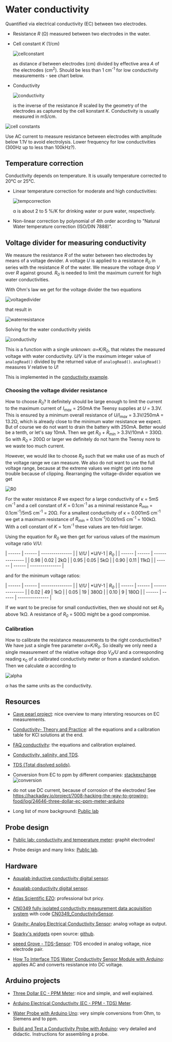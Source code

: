 # Water conductivity

Quantified via electrical conductivity (EC) between two electrodes. 

- Resistance *R* (&#8486;) measured between two electrodes in the water.

- Cell constant *K* (1/cm)

  ![cellconstant](images/cellconstant.svg)

  as distance *d* between electrodes (cm) divided by effective area
  *A* of the electrodes (cm<sup>2</sup>). Should be less than 1
  cm<sup>-1</sup> for low conductivity measurements - see chart below.

- Conductivity

  ![conductivity](images/conductivity.svg)

  is the inverse of the resistance *R* scaled by the geometry of the
  electrodes as captured by the cell konstant *K*. Conductivity is
  usually measured in mS/cm.

![cell constants](https://andyjconnelly.files.wordpress.com/2017/07/electrical-conductivity-of-common-solutions3.png?w=1140&h=921)

Use AC current to measure resistance between electrodes with amplitude
below 1.1V to avoid electrolysis. Lower frequency for low
conductivities (300Hz up to less than 100kHz?).


## Temperature correction

Conductivity depends on temperature. It is usually temperature
corrected to 20&#8451; or 25&#8451;.

- Linear temperature correction for moderate and high conductivities:

  ![tempcorrection](images/conductivity-tempcorr.svg)
  
  &alpha; is about 2 to 5 %/K for drinking water or pure water, respectively.

- Non-linear correction by polynomial of 4th order acording to
  "Natural Water temperature correction (ISO/DIN 7888)".


## Voltage divider for measuring conductivity

We measure the resistance *R* of the water between two electrodes by
means of a voltage devider. A voltage *U* is applied to a resistance
*R<sub>0</sub>* in series with the resistance *R* of the water. We
measure the voltage drop *V* over *R* against ground. *R<sub>0</sub>*
is needed to limit the maximum current for high water conductivities.

With Ohm's law we get for the voltage divider the two equations

![voltagedivider](images/conductivity-voltagedivider.svg)

that result in

![waterresistance](images/conductivity-resistance.svg)

Solving for the water conductivity yields

![conductivity](images/conductivity-conductivity.svg)

This is a function with a single unknown: *&alpha;=K/R<sub>0</sub>*,
that relates the measured voltage with water conductivity. *U/V* is the
maximum integer value of `analogRead()` divided by the returned value
of `analogRead()`. `analogRead()` measures *V* relative to *U*!

This is implemented in the [conductivity
example](../../examples/conductivity).


### Choosing the voltage divider resistance

How to choose *R<sub>0</sub>*? It definitely should be large enough to
limit the current to the maximum current of *I<sub>max</sub>* = 250mA
the Teensy supplies at *U =* 3.3V. This is ensured by a minimum
overall resistance of *U/I<sub>max</sub>* = 3.3V/250mA = 13.2&#8486;,
which is already close to the minimum water resistance we expect. But
of course we do not want to drain the battery with 250mA. Better would
be a tenth, or let's say 10mA. Then we get *R<sub>0</sub> +
R<sub>min</sub>* > 3.3V/10mA = 330&#8486;. So with *R<sub>0</sub>* =
200&#8486; or larger we definitely do not harm the Teensy nore to we
waste too much current.

However, we would like to choose *R<sub>0</sub>* such that we make use
of as much of the voltage range we can measure. We also do not want to
use the full voltage range, because at the extreme values we might get
into some trouble because of clipping. Rearranging the voltage-divider
equation we get

![R0](images/conductivity-r0.svg)

For the water resistance *R* we expect for a large conductivity of
&kappa; = 5mS cm<sup>-1</sup> and a cell constant of *K* =
0.1cm<sup>-1</sup> as a minimal resistance *R<sub>min</sub>* =
0.1cm<sup>-1</sup>/5mS cm<sup>-1</sup> = 20&#8486;. For a smallest
conductivity of &kappa; = 0.001mS cm<sup>-1</sup> we get a maximum
resistance of *R<sub>min</sub>* = 0.1cm<sup>-1</sup>/0.001mS
cm<sup>-1</sup> = 100k&#8486;. With a cell constant of *K* =
1cm<sup>-1</sup> these values are ten-fold larger.

Using the equation for *R<sub>0</sub>* we then get for various values
of the maximum voltage ratio *V/U*:

| ------ | ------ | --------------- |
| *V/U*  | *U/V-1 | *R<sub>0</sub>* |
| ------ | ------ | --------------- |
|   0.98 |   0.02 |       2k&#8486; |
|   0.95 |   0.05 |       5k&#8486; |
|   0.90 |   0.11 |      11k&#8486; |
| ------ | ------ | --------------- |

and for the minimum voltage ratios:

| ------ | ------ | --------------- |
| *V/U*  | *U/V-1 | *R<sub>0</sub>* |
| ------ | ------ | --------------- |
|   0.02 |     49 |       1k&#8486; |
|   0.05 |     19 |      380&#8486; |
|   0.10 |      9 |      180&#8486; |
| ------ | ------ | --------------- |

If we want to be precise for small conductivities, then we should not set
*R<sub>0</sub>* above 1k&#8486;. A resistance of *R<sub>0</sub>* =
500&#8486; might be a good compromise.


### Calibration

How to calibrate the resistance measurements to the right
conductivities? We have just a single free parameter
*&alpha;=K/R<sub>0</sub>*. So ideally we only need a single
measurement of the relative voltage drop *V<sub>0</sub>/U* and a
corresponding reading &kappa;<sub>0</sub> of a calibrated conductivity
meter or from a standard solution. Then we calculate *&alpha;*
according to

![alpha](images/conductivity-alpha.svg)

*&alpha;* has the same units as the conductivity.


## Resources

- [Cave pearl
  project](https://thecavepearlproject.org/2017/08/12/measuring-electrical-conductivity-with-an-arduino-part1-overview/):
  nice overview to many intersting resources on EC measurements.

- [Conductivity- Theory and
  Practice](https://pdf4pro.com/fullscreen/conductivity-theory-and-practice-analytical-chemistry-uoc-gr-5b91b7.html):
  all the equations and a calibration table for KCl solutions at the
  end.

- [FAQ
  conductivity](https://www.snowpure.com/docs/FAQ_Conductivity_Thornton.pdf):
  the equations and calibration explained.

- [Conductivity, salinity, and
  TDS](https://www.fondriest.com/environmental-measurements/parameters/water-quality/conductivity-salinity-tds/).

- [TDS (Total disolved
  solids)](https://en.wikipedia.org/wiki/Total_dissolved_solids).

- Conversion from EC to ppm by different companies:
  [stackexchange](https://arduino.stackexchange.com/questions/49895/how-to-measure-electrical-conductivity-using-arduino)
  ![conversion](https://i.stack.imgur.com/VpcM3.png)
  
- do not use DC current, because of corrosion of the electrodes! See
  https://hackaday.io/project/7008-hacking-the-way-to-growing-food/log/24646-three-dollar-ec-ppm-meter-arduino

- Long list of more background: [Public
  lab](https://publiclab.org/wiki/conductivity_sensing?raw=true)


## Probe design

- [Public lab: conductivity and temperature
  meter](https://publiclab.org/notes/bhickman/05-09-2016/conductivity-and-temperature-meter):
  graphit electrodes!

- Probe design and many links: [Public
  lab](https://publiclab.org/wiki/conductivity_sensing?raw=true).


## Hardware

- [Aqualab inductive conductivity digital
  sensor](https://en.aqualabo.fr/ctzn-digital-sensor-bare-wires-7-m-cable-plastic-connection-immersio-b3996.html).

- [Aqualab conductivity digital
  sensor](https://en.aqualabo.fr/-b49802.html).

- [Atlas Scientific
  EZO](https://atlas-scientific.com/embedded-solutions/ezo-conductivity-circuit/):
  professional but pricy.

- [CN0349 fully isolated conductivity measurement data acquisition
  system](https://www.analog.com/en/design-center/reference-designs/circuits-from-the-lab/cn0349.htm)
  with code
  [CN0349_ConductivitySensor](https://github.com/joshagirgis/CN0349-Arduino-Based-Library).

- [Gravity: Analog Electrical Conductivity
  Sensor](https://www.dfrobot.com/product-1123.html): analog voltage
  as output.

- [Sparky's
  widgets](https://www.sparkyswidgets.com/product/miniec-ec-interface/)
  open source: [github](https://github.com/SparkysWidgets/MinieCHW).

- [seeed Grove -
  TDS-Sensor](https://www.berrybase.de/sensoren-module/feuchtigkeit/seeed-grove-tds-sensor-f-252-r-wasserqualit-228-t-40-gesamt-gel-246-ste-feststoffe-41?sPartner=g_shopping&gclid=Cj0KCQjw0umSBhDrARIsAH7FCofDsb8Z6-ynEMNAZwE0Gre-t0X1yo29wt90GJA0Gb-0whBz4ktg6K8aArFzEALw_wcB#):
  TDS encoded in analog voltage, nice electrode pair.

- [How To Interface TDS Water Conductivity Sensor Module with
  Arduino](https://tutorials.probots.co.in/using-analog-tds-water-conductivity-sensor-water-proof-module-for-arduino/):
  applies AC and converts resistance into DC voltage.


## Arduino projects

- [Three Dollar EC - PPM
  Meter](https://hackaday.io/project/7008-hacking-the-way-to-growing-food/log/24646-three-dollar-ec-ppm-meter-arduino):
  nice and simple, and well explained.

- [Arduino Electrical Conductivity (EC - PPM - TDS)
  Meter](https://create.arduino.cc/projecthub/mircemk/arduino-electrical-conductivity-ec-ppm-tds-meter-c48201).

- [Water Probe with Arduino
  Uno](https://create.arduino.cc/projecthub/EDUcentrum/water-probe-with-arduino-uno-423483):
  very simple conversions from Ohm, to Siemens and to ppm.

- [Build and Test a Conductivity Probe with
  Arduino](https://www.teachengineering.org/activities/view/nyu_probe_activity1):
  very detailed and didactic. Instructions for assembling a probe.
